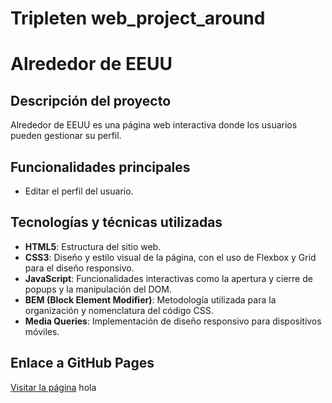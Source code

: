# Tripleten web_project_around
# Alrededor de EEUU

## Descripción del proyecto
Alrededor de EEUU es una página web interactiva donde los usuarios pueden gestionar su perfil.

## Funcionalidades principales
- Editar el perfil del usuario.

## Tecnologías y técnicas utilizadas
- **HTML5**: Estructura del sitio web.
- **CSS3**: Diseño y estilo visual de la página, con el uso de Flexbox y Grid para el diseño responsivo.
- **JavaScript**: Funcionalidades interactivas como la apertura y cierre de popups y la manipulación del DOM.
- **BEM (Block Element Modifier)**: Metodología utilizada para la organización y nomenclatura del código CSS.
- **Media Queries**: Implementación de diseño responsivo para dispositivos móviles.
  
## Enlace a GitHub Pages
[Visitar la página](https://luuzuriaga.github.io/web_project_around/)
hola
